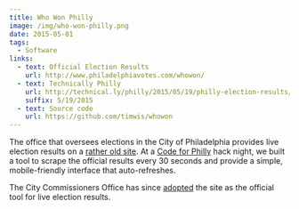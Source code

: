 ```yaml
---
title: Who Won Philly
image: /img/who-won-philly.png
date: 2015-05-01
tags:
  - Software
links:
  - text: Official Election Results
    url: http://www.philadelphiavotes.com/whowon/
  - text: Technically Philly
    url: http://technical.ly/philly/2015/05/19/philly-election-results/
    suffix: 5/19/2015
  - text: Source code
    url: https://github.com/timwis/whowon
---
```

The office that oversees elections in the City of Philadelphia provides live election results
on a [rather old site](http://phillyelectionresults.com/). At a [Code for Philly](http://codeforphilly.org)
hack night, we built a tool to scrape the official results every 30 seconds and provide a simple,
mobile-friendly interface that auto-refreshes.

The City Commissioners Office has since [adopted](https://codeforphilly.org/blog/vote_and_watch_whowonphilly)
the site as the official tool for live election results.
